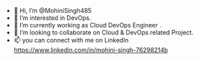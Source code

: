 - 👋 Hi, I’m @MohiniSingh485
- 👀 I’m interested in DevOps.
- 🌱 I’m currently working as Cloud DevOps Engineer .
- 💞️ I’m looking to collaborate on Cloud & DevOps related Project.
- 📫 you can connect with me on LinkedIn https://www.linkedin.com/in/mohini-singh-76298214b

<!---
MohiniSingh485/MohiniSingh485 is a ✨ special ✨ repository because its `README.md` (this file) appears on your GitHub profile.
You can click the Preview link to take a look at your changes.
--->
